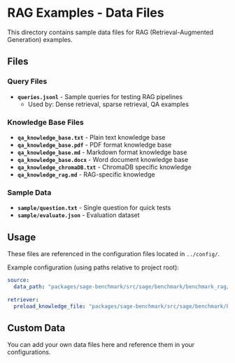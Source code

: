 # RAG Examples - Data Files

This directory contains sample data files for RAG (Retrieval-Augmented Generation) examples.

## Files

### Query Files
- **`queries.jsonl`** - Sample queries for testing RAG pipelines
  - Used by: Dense retrieval, sparse retrieval, QA examples

### Knowledge Base Files
- **`qa_knowledge_base.txt`** - Plain text knowledge base
- **`qa_knowledge_base.pdf`** - PDF format knowledge base
- **`qa_knowledge_base.md`** - Markdown format knowledge base
- **`qa_knowledge_base.docx`** - Word document knowledge base
- **`qa_knowledge_chromaDB.txt`** - ChromaDB specific knowledge
- **`qa_knowledge_rag.md`** - RAG-specific knowledge

### Sample Data
- **`sample/question.txt`** - Single question for quick tests
- **`sample/evaluate.json`** - Evaluation dataset

## Usage

These files are referenced in the configuration files located in `../config/`.

Example configuration (using paths relative to project root):
```yaml
source:
  data_path: "packages/sage-benchmark/src/sage/benchmark/benchmark_rag/data/queries.jsonl"
  
retriever:
  preload_knowledge_file: "packages/sage-benchmark/src/sage/benchmark/benchmark_rag/data/qa_knowledge_base.txt"
```

## Custom Data

You can add your own data files here and reference them in your configurations.
